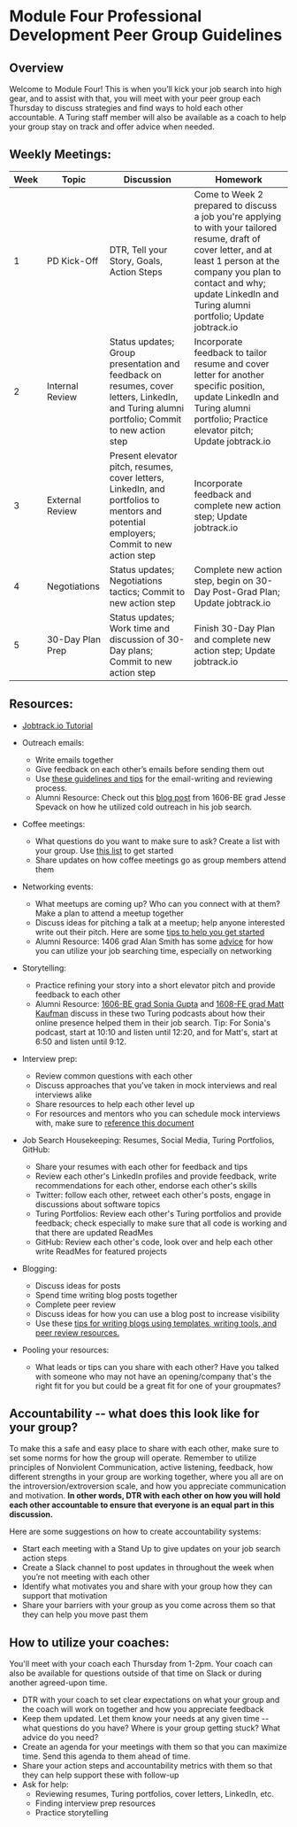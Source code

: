 # Module Four Professional Development Peer Group Guidelines

## Overview
Welcome to Module Four! This is when you’ll kick your job search into high gear, and to assist with that, you will meet with your peer group each Thursday to discuss strategies and find ways to hold each other accountable. A Turing staff member will also be available as a coach to help your group stay on track and offer advice when needed. 

## Weekly Meetings:

| Week | Topic            | Discussion                                                                                                                                  | Homework                                                                                                                                                                       |
|------|------------------|---------------------------------------------------------------------------------------------------------------------------------------------|--------------------------------------------------------------------------------------------------------------------------------------------------------------------------------|
| 1    | PD Kick-Off      | DTR, Tell your Story, Goals, Action Steps                                                                                                          | Come to Week 2 prepared to discuss a job you're applying to with your tailored resume, draft of cover letter, and at least 1 person at the company you plan to contact and why; update LinkedIn and Turing alumni portfolio; Update jobtrack.io                                    |
| 2    | Internal Review  | Status updates; Group presentation and feedback on resumes, cover letters, LinkedIn, and Turing alumni portfolio; Commit to new action step | Incorporate feedback to tailor resume and cover letter for another specific position, update LinkedIn and Turing alumni portfolio; Practice elevator pitch; Update jobtrack.io |
| 3    | External Review  | Present elevator pitch, resumes, cover letters, LinkedIn, and portfolios to mentors and potential employers; Commit to new action step      | Incorporate feedback and complete new action step; Update jobtrack.io                                                                                                          |
| 4    | Negotiations     | Status updates; Negotiations tactics; Commit to new action step                                                                             | Complete new action step, begin on 30-Day Post-Grad Plan; Update jobtrack.io                                                                                                   |
| 5    | 30-Day Plan Prep | Status updates; Work time and discussion of 30-Day plans; Commit to new action step                                                         | Finish 30-Day Plan and complete new action step; Update jobtrack.io                                                                                                            |
## Resources:
* [Jobtrack.io Tutorial](https://drive.google.com/file/d/14SPY5CbL5hQj7JDxGrAnCMSkIgmLG78n/view?usp=sharing)

* Outreach emails: 
   * Write emails together 
   * Give feedback on each other’s emails before sending them out
   * Use [these guidelines and tips](https://github.com/turingschool/career-development-curriculum/blob/master/module_four/cold_outreach_guidelines.md) for the email-writing and reviewing process. 
   * Alumni Resource: Check out this [blog post](http://www.jessespevack.com/blog/2017/3/8/get-hired-how-i-went-from-bootcamp-grad-to-engineer) from 1606-BE grad Jesse Spevack on how he utilized cold outreach in his job search. 

* Coffee meetings: 
   * What questions do you want to make sure to ask? Create a list with your group. Use [this list](https://github.com/turingschool/career-development-curriculum/blob/master/module_four/research_conversation_questions.md) to get started
   * Share updates on how coffee meetings go as group members attend them

* Networking events: 
   * What meetups are coming up? Who can you connect with at them? Make a plan to attend a meetup together
   * Discuss ideas for pitching a talk at a meetup; help anyone interested write out their pitch. Here are some [tips to help you get started](https://github.com/turingschool/career-development-curriculum/blob/master/module_four/meetup_involvement_guidelines.md)
   * Alumni Resource: 1406 grad Alan Smith has some [advice](https://turingschool.slack.com/files/U02B4RACH/F6F5K924A/My_Standard_Job_Hunt_Advice) for how you can utilize your job searching time, especially on networking 

* Storytelling: 
   * Practice refining your story into a short elevator pitch and provide feedback to each other 
   * Alumni Resource: [1606-BE grad Sonia Gupta](http://turingschool.libsyn.com/turing-grads-sonia-gupta-jesse-spevack) and [1608-FE grad Matt Kaufman](http://turingschool.libsyn.com/turing-podcast-revival-episode-5-turing-grads-the-real-world) discuss in these two Turing podcasts about how their online presence helped them in their job search. Tip: For Sonia's podcast, start at 10:10 and listen until 12:20, and for Matt's, start at 6:50 and listen until 9:12.

* Interview prep: 
    * Review common questions with each other
    * Discuss approaches that you've taken in mock interviews and real interviews alike
    * Share resources to help each other level up
    * For resources and mentors who you can schedule mock interviews with, make sure to [reference this document](https://github.com/turingschool/career-development-curriculum/blob/master/module_four/technical_interview_prep_resources.md)

* Job Search Housekeeping: Resumes, Social Media, Turing Portfolios, GitHub:
    * Share your resumes with each other for feedback and tips
    * Review each other's LinkedIn profiles and provide feedback, write recommendations for each other, endorse each other's skills
    * Twitter: follow each other, retweet each other's posts, engage in discussions about software topics
    * Turing Portfolios: Review each other's Turing portfolios and provide feedback; check especially to make sure that all code is working and that there are updated ReadMes
    * GitHub: Review each other's code, look over and help each other write ReadMes for featured projects

* Blogging: 
    * Discuss ideas for posts
    * Spend time writing blog posts together
    * Complete peer review
    * Discuss ideas for how you can use a blog post to increase visibility
    * Use these [tips for writing blogs using templates, writing tools, and peer review resources.](https://github.com/turingschool/career-development-curriculum/blob/master/module_four/blogging_tips.md) 

* Pooling your resources: 
    * What leads or tips can you share with each other? Have you talked with someone who may not have an opening/company that's the right fit for you but could be a great fit for one of your groupmates?

## Accountability -- what does this look like for your group? 
To make this a safe and easy place to share with each other, make sure to set some norms for how the group will operate. Remember to utilize principles of Nonviolent Communication, active listening, feedback, how different strengths in your group are working together, where you all are on the introversion/extroversion scale, and how you appreciate communication and motivation. **In other words, DTR with each other on how you will hold each other accountable to ensure that everyone is an equal part in this discussion.**

Here are some suggestions on how to create accountability systems:
* Start each meeting with a Stand Up to give updates on your job search action steps
* Create a Slack channel to post updates in throughout the week when you’re not meeting with each other
* Identify what motivates you and share with your group how they can support that motivation
* Share your barriers with your group as you come across them so that they can help you move past them

## How to utilize your coaches:
You'll meet with your coach each Thursday from 1-2pm. Your coach can also be available for questions outside of that time on Slack or during another agreed-upon time. 
* DTR with your coach to set clear expectations on what your group and the coach will work on together and how you appreciate feedback
* Keep them updated. Let them know your needs at any given time -- what questions do you have? Where is your group getting stuck? What advice do you need?
* Create an agenda for your meetings with them so that you can maximize time. Send this agenda to them ahead of time.
* Share your action steps and accountability metrics with them so that they can help support these with follow-up
* Ask for help:
    * Reviewing resumes, Turing portfolios, cover letters, LinkedIn, etc.
    * Finding interview prep resources
    * Practice storytelling
